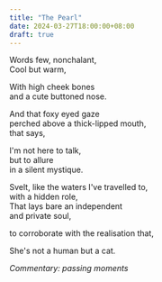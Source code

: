 ```yaml
---
title: "The Pearl"
date: 2024-03-27T18:00:00+08:00
draft: true
---
```


Words few, nonchalant,  
Cool but warm,  

With high cheek bones  
and a cute buttoned nose.  

And that foxy eyed gaze  
perched above a thick-lipped mouth,  
that says,  

I'm not here to talk,  
but to allure  
in a silent mystique.  

Svelt, like the waters I've travelled to,  
with a hidden role,  
That lays bare an independent  
and private soul,  

to corroborate with the realisation that,  

She's not a human but a cat.  



*Commentary: passing moments*